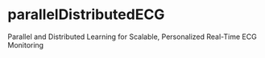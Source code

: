 # parallelDistributedECG
Parallel and Distributed Learning for Scalable, Personalized Real-Time ECG Monitoring
